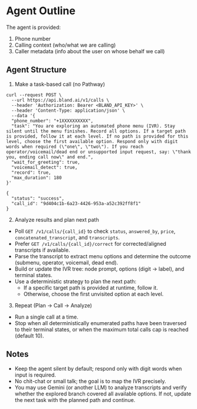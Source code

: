 # Agent Outline

The agent is provided:

1. Phone number
2. Calling context (who/what we are calling)
3. Caller metadata (info about the user on whose behalf we call)

## Agent Structure

1. Make a task-based call (no Pathway)

```request
curl --request POST \
  --url https://api.bland.ai/v1/calls \
  --header 'Authorization: Bearer <BLAND_API_KEY>' \
  --header 'Content-Type: application/json' \
  --data '{
  "phone_number": "+1XXXXXXXXXX",
  "task": "You are exploring an automated phone menu (IVR). Stay silent until the menu finishes. Record all options. If a target path is provided, follow it at each level. If no path is provided for this level, choose the first available option. Respond only with digit words when required (\"one\", \"two\"). If you reach operator/voicemail/dead end or unsupported input request, say: \"thank you, ending call now\" and end.",
  "wait_for_greeting": true,
  "voicemail_detect": true,
  "record": true,
  "max_duration": 180
}'
```

```response
{
  "status": "success",
  "call_id": "9d404c1b-6a23-4426-953a-a52c392ff8f1"
}
```

2. Analyze results and plan next path

* Poll `GET /v1/calls/{call_id}` to check `status`, `answered_by`, `price`, `concatenated_transcript`, and `transcripts`.
* Prefer `GET /v1/calls/{call_id}/correct` for corrected/aligned transcripts if available.
* Parse the transcript to extract menu options and determine the outcome (submenu, operator, voicemail, dead end).
* Build or update the IVR tree: node prompt, options (digit → label), and terminal states.
* Use a deterministic strategy to plan the next path:
  * If a specific target path is provided at runtime, follow it.
  * Otherwise, choose the first unvisited option at each level.

3. Repeat (Plan → Call → Analyze)

* Run a single call at a time.
* Stop when all deterministically enumerated paths have been traversed to their terminal states, or when the maximum total calls cap is reached (default 10).

## Notes

* Keep the agent silent by default; respond only with digit words when input is required.
* No chit-chat or small talk; the goal is to map the IVR precisely.
* You may use Gemini (or another LLM) to analyze transcripts and verify whether the explored branch covered all available options. If not, update the next task with the planned path and continue.
